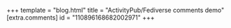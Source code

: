 +++
template = "blog.html"
title = "ActivityPub/​Fediverse comments demo"
[extra.comments]
id = "110896168682002971"
+++
